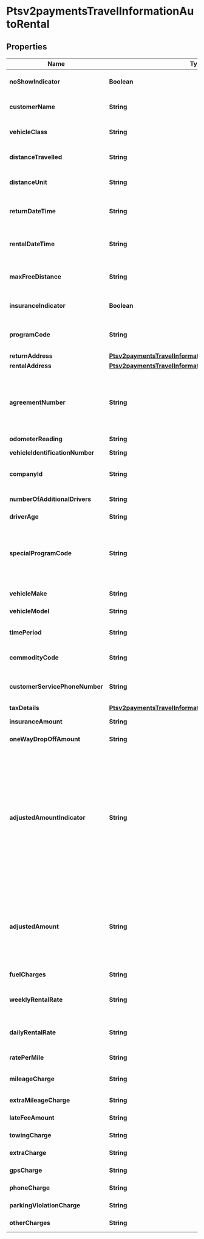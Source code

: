 
# Ptsv2paymentsTravelInformationAutoRental

## Properties
Name | Type | Description | Notes
------------ | ------------- | ------------- | -------------
**noShowIndicator** | **Boolean** | No Show Indicator provides an indicator noting that the individual did not show up after making a reservation for a vehicle. Possible values: - true - false  |  [optional]
**customerName** | **String** | Name of the individual making the rental agreement.  Valid data lengths by card:  |Card Specific Validation|VISA|MasterCard|Discover|AMEX| |--- |--- |--- |--- | | Filed Length| 40| 40| 29| 26| | Field Type| AN| ANS| AN| AN| | M/O/C| O| M| M| M|  |  [optional]
**vehicleClass** | **String** | Classification of the rented auto.  **NOTE** For VISA, this is a 2-byte optional code.  Valid values for American Express &amp; MasterCard:  |American Express |MasterCard |Description| |--- |--- |--- | | 0001| 0001| Mini| | 0002| 0002| Subcompact| | 0003| 0003| Economy| | 0004| 0004| Compact| | 0005| 0005| Midsize| | 0006| 0006| Intermediate| | 0007| 0007| Standard| | 0008| 0008| Fulll size| | 0009| 0009| Luxury| | 0010| 0010| Premium| | 0011| 0011| Minivan| | 0012| 0012| 12-passenger van| | 0013| 0013| Moving van| | 0014| 0014| 15-passenger van| | 0015| 0015| Cargo van| | 0016| 0016| 12-foot truck| | 0017| 0017| 20-foot truck| | 0018| 0018| 24-foot truck| | 0019| 0019| 26-foot truck| | 0020| 0020| Moped| | 0021| 0021| Stretch| | 0022| 0022| Regular| | 0023| 0023| Unique| | 0024| 0024| Exotic| | 0025| 0025| Small/medium truck| | 0026| 0026| Large truck| | 0027| 0027| Small SUV| | 0028| 0028| Medium SUV| | 0029| 0029| Large SUV| | 0030| 0030| Exotic SUV| | 9999| 9999| Miscellaneous|  Additional Values allowed **only** for &#x60;American Express&#x60;:  |American Express|MasterCard|Description| |--- |--- |--- | | 0031| NA| Four Wheel Drive| | 0032| NA| Special| | 0099| NA| Taxi|  |  [optional]
**distanceTravelled** | **String** | Total number of miles driven by the customer. This field is supported only for MasterCard and American Express.  |  [optional]
**distanceUnit** | **String** | Miles/Kilometers Indicator shows whether the “miles” fields are expressed in miles or kilometers.  Allowed values: - &#x60;K&#x60; - Kilometers - &#x60;M&#x60; - Miles  |  [optional]
**returnDateTime** | **String** | Date/time the auto was returned to the rental agency. Format: &#x60;&#x60;yyyy-MM-dd HH-mm-ss z&#x60;&#x60; This field is supported for Visa, MasterCard, and American Express.  |  [optional]
**rentalDateTime** | **String** | Date/time the auto was picked up from the rental agency. Format: &#x60;yyyy-MM-dd HH-mm-ss z&#x60; This field is supported for Visa, MasterCard, and American Express.  |  [optional]
**maxFreeDistance** | **String** | Maximum number of free miles or kilometers allowed to a customer for the duration of the auto rental agreement. This field is supported only for MasterCard and American Express.  |  [optional]
**insuranceIndicator** | **Boolean** | Used for MC and Discover  Valid values: - &#x60;true&#x60; - Yes (insurance was purchased) - &#x60;false&#x60; - No (insurance was not purchased)  |  [optional]
**programCode** | **String** | Used to identify special circumstances applicable to the Card Transaction or Cardholder, such as \&quot;renter” or ”show”.  This code is &#x60;2 digit&#x60; value agreed by Merchant and processor.  |  [optional]
**returnAddress** | [**Ptsv2paymentsTravelInformationAutoRentalReturnAddress**](Ptsv2paymentsTravelInformationAutoRentalReturnAddress.md) |  |  [optional]
**rentalAddress** | [**Ptsv2paymentsTravelInformationAutoRentalRentalAddress**](Ptsv2paymentsTravelInformationAutoRentalRentalAddress.md) |  |  [optional]
**agreementNumber** | **String** | Auto rental agency’s agreement (invoice) number provided to the customer. It is used to trace any inquiries about transactions. This field is supported for Visa, MasterCard, and American Express. This Merchant-defined value, which may be composed of any combination of characters and/or numerals, may become part of the descriptive bill on the Cardmember&#39;s statement.  |  [optional]
**odometerReading** | **String** | Odometer reading at time of vehicle rental.  |  [optional]
**vehicleIdentificationNumber** | **String** | This field contains a unique identifier assigned by the company to the vehicle.  |  [optional]
**companyId** | **String** | Corporate Identifier provides the unique identifier of the corporation or entity renting the vehicle:  |Card Specific Validation|VISA|MasterCard|Discover|AMEX| |--- |--- |--- |--- | | Filed Length| NA| 12| NA| NA| | Field Type| NA| AN| NA| NA| | M/O/C| NA| O| NA| NA|  |  [optional]
**numberOfAdditionalDrivers** | **String** | The number of additional drivers included on the rental agreement not including the individual who signed the rental agreement.  |  [optional]
**driverAge** | **String** | Age of the driver renting the vehicle.  |  [optional]
**specialProgramCode** | **String** | Program code used to identify special circumstances, such as “frequent renter” or “no show” status for the renter. Possible values: - &#x60;0&#x60;: not applicable (default) - &#x60;1&#x60;: frequent renter - &#x60;2&#x60;: no show  For authorizations, this field is supported only for Visa.  For captures, this field is supported for Visa, MasterCard, and American Express.  Code for special programs applicable to the Card Transaction or the Cardholder.  |  [optional]
**vehicleMake** | **String** | Make of the vehicle being rented (e.g., Chevrolet or Ford).  |  [optional]
**vehicleModel** | **String** | Model of the vehicle being rented (e.g., Cavalier or Focus).  |  [optional]
**timePeriod** | **String** | Indicates the time period for which the vehicle rental rate applies (e.g., daily, weekly or monthly). Daily, Weekly and Monthly are valid values.  |  [optional]
**commodityCode** | **String** | Commodity code or International description code used to classify the item. Contact your acquirer for a list of codes.  |  [optional]
**customerServicePhoneNumber** | **String** | Customer service telephone number that is used to resolve questions or disputes. Include the area code, exchange, and number. This field is supported only for MasterCard and American Express.  |  [optional]
**taxDetails** | [**Ptsv2paymentsTravelInformationAutoRentalTaxDetails**](Ptsv2paymentsTravelInformationAutoRentalTaxDetails.md) |  |  [optional]
**insuranceAmount** | **String** | Insurance charges. Field is conditional and can include decimal point.  |  [optional]
**oneWayDropOffAmount** | **String** | Extra charges incurred for a one-way rental agreement for the auto. This field is supported only for Visa.  |  [optional]
**adjustedAmountIndicator** | **String** | For **MasterCard** and **Discover**: Adjusted amount indicator code that indicates any miscellaneous charges incurred after the auto was returned. Possible values: - &#x60;A&#x60; - Drop-off charges - &#x60;B&#x60; - Delivery charges - &#x60;C&#x60; - Parking expenses - &#x60;D&#x60; - Extra hours - &#x60;E&#x60; - Violations - &#x60;X&#x60; - More than one of the above charges  For **American Express**: Audit indicator code that indicates any adjustment for mileage, fuel, auto damage, etc. made to a rental agreement and whether the cardholder was notified.  Possible value for the authorization service: - &#x60;A&#x60; (default): adjustment amount greater than 0 (zero)  Possible values for the capture service: - &#x60;X&#x60; - Multiple adjustments - &#x60;Y&#x60; - One adjustment only; Cardmember notified - &#x60;Z&#x60; - One adjustment only; Cardmember not notified. This value is used as the default if the request does not include this field and includes an adjustment amount greater than 0 (zero). This is an optional field.  |  [optional]
**adjustedAmount** | **String** | Adjusted Amount indicates whether any miscellaneous charges were incurred after the vehicle was returned.  For authorizations, this field is supported only for American Express.  For captures, this field is supported only for MasterCard and American Express. **NOTE** For American Express, this field is required if the &#x60;travelInformation.autoRental.adjustedAmountIndicator&#x60; field is included in the request and has a value; otherwise, this field is optional.  For all other card types, this field is ignored.  |  [optional]
**fuelCharges** | **String** | Extra gasoline charges that extend beyond the basic rental agreement. This field is supported only for Visa.  |  [optional]
**weeklyRentalRate** | **String** | Weekly Rental Amount provides the amount charged for a seven-day rental period. Field - Time Period needs to be populated with Weekly if this field is present  |  [optional]
**dailyRentalRate** | **String** | Daily auto rental rate charged. This field is supported only for MasterCard and American Express.  Field - Time Period needs to be populated with Daily if this field is present  |  [optional]
**ratePerMile** | **String** | Rate charged for each mile. This field is supported only for MasterCard and American Express.  |  [optional]
**mileageCharge** | **String** | Regular Mileage Charge provides the amount charged for regular miles traveled during vehicle rental. Two decimal places  |  [optional]
**extraMileageCharge** | **String** | Extra mileage charges that extend beyond the basic rental agreement. This field is supported only for Visa.  |  [optional]
**lateFeeAmount** | **String** | Extra charges related to a late return of the rented auto. This field is supported only for Visa.  |  [optional]
**towingCharge** | **String** | (Towing Charges) provides the amount charged to tow the rental vehicle.  |  [optional]
**extraCharge** | **String** | (Extra Charges) provides the extra charges associated with the vehicle rental.  |  [optional]
**gpsCharge** | **String** | Amount charged for renting a Global Positioning Service (GPS).  |  [optional]
**phoneCharge** | **String** | Additional charges incurred for phone usage included on the total bill.  |  [optional]
**parkingViolationCharge** | **String** | Extra charges incurred due to a parking violation for the auto. This field is supported only for Visa.  |  [optional]
**otherCharges** | **String** | Total amount charged for all other miscellaneous charges not previously defined.  |  [optional]



